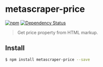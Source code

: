 # metascraper-price

[![npm](https://img.shields.io/npm/v/metascraper-price.svg?style=flat-square)](https://www.npmjs.com/package/metascraper-price)
[![Dependency Status](https://david-dm.org/samirrayani/metascraper-price.svg?style=flat-square)](https://david-dm.org/samirrayani/metascraper-price)



> Get price property from HTML markup.

## Install

```bash
$ npm install metascraper-price --save
```